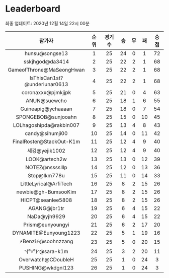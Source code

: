 # Leaderboard
최종 업데이트: 2020년 12월 14일 22시 00분




| 참가자 | 순위 | 경기수 | 승 | 무 | 패 | 승점 |
|:---:|:---:|:---:|:---:|:---:|:---:|:---:|
| hunsu@songse13 | 1 | 25 | 24 | 0 | 1 | 72 |
| sskjhgod@da3414 | 2 | 25 | 22 | 2 | 1 | 68 |
| GameofThrone@MaSeongHwan | 3 | 25 | 22 | 2 | 1 | 68 |
| IsThisCan1st?@underlunar0613 | 4 | 25 | 22 | 2 | 1 | 68 |
| coronaxxx@pjmkjjpk | 5 | 25 | 21 | 0 | 4 | 63 |
| ANUN@suewcho | 6 | 25 | 18 | 1 | 6 | 55 |
| Guineapig@ychaaaan | 7 | 25 | 18 | 0 | 7 | 54 |
| SPONGEBOB@sunjooahn | 8 | 25 | 15 | 0 | 10 | 45 |
| LOLhagoshipda@rakbin007 | 9 | 25 | 13 | 4 | 8 | 43 |
| candy@sihumji00 | 10 | 25 | 14 | 0 | 11 | 42 |
| FinalRoster@StackOut-K1m | 11 | 25 | 12 | 4 | 9 | 40 |
| 세깅@yejik1002 | 12 | 25 | 12 | 4 | 9 | 40 |
| LOOK@artech2w | 13 | 25 | 13 | 0 | 12 | 39 |
| NOTEZ@nsssslllp | 14 | 25 | 12 | 0 | 13 | 36 |
| Stop@lkm778u | 15 | 25 | 11 | 0 | 14 | 33 |
| LittleLyrical@ArfiTech | 16 | 25 | 8 | 2 | 15 | 26 |
| newbie@gh-BumsooKim | 17 | 25 | 8 | 2 | 15 | 26 |
| HICPT@seanlee5808 | 18 | 25 | 8 | 2 | 15 | 26 |
| AGANG@jbr1tr | 19 | 25 | 6 | 4 | 15 | 22 |
| NaDa@yjh9929 | 20 | 25 | 6 | 4 | 15 | 22 |
| Prism@eunyoungyi | 21 | 25 | 6 | 2 | 17 | 20 |
| DYNAMITE@Eunyoung1223 | 22 | 25 | 5 | 1 | 19 | 16 |
| ⚡Benzi⚡@soohnzzang | 23 | 25 | 5 | 0 | 20 | 15 |
| ◝(⁰▿⁰)◜@sara-k1m | 24 | 25 | 3 | 2 | 20 | 11 |
| Overwatch@CDoubleH | 25 | 25 | 1 | 0 | 24 | 3 |
| PUSHING@wkdgnl123 | 26 | 25 | 1 | 0 | 24 | 3 |